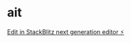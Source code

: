 # ait

[Edit in StackBlitz next generation editor ⚡️](https://stackblitz.com/~/github.com/vatsal278/ait)